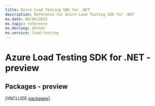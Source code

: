 ```yaml
---
title: Azure Load Testing SDK for .NET
description: Reference for Azure Load Testing SDK for .NET
ms.date: 06/06/2025
ms.topic: reference
ms.devlang: dotnet
ms.service: load-testing
---
```

# Azure Load Testing SDK for .NET - preview
## Packages - preview
[!INCLUDE [packages](load-testing-index.md)]